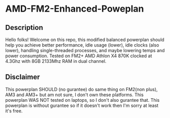 # AMD-FM2-Enhanced-Poweplan

## Description
Hello folks!
Welcome on this repo, this modified balanced powerplan should help you achieve better performance, idle usage (lower), idle clocks (also lower), handling single-threaded processes, and maybe lowering temps and power consumption.
Tested on FM2+ AMD Athlon X4 870K clocked at 4.3Ghz with 8GB 2133Mhz RAM in dual channel.

## Disclaimer
This powerplan SHOULD (no gurantee) do same thing on FM2(non plus), AM3 and AM3+ but am not sure, I don't own these platforms.
This powerplan WAS NOT tested on laptops, so I don't also gurantee that.
This powerplan is without gurantee so if it doesn't work then I'm sorry at least it's free.

